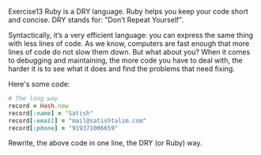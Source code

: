 Exercise13 Ruby is a DRY language. Ruby helps you keep your code short and concise. DRY stands for: "Don’t Repeat Yourself".

Syntactically, it’s a very efficient language: you can express the same thing with less lines of code. As we know, computers are fast enough that more lines of code do not slow them down. But what about you? When it comes to debugging and maintaining, the more code you have to deal with, the harder it is to see what it does and find the problems that need fixing. 

Here's some code:

```ruby
# The long way
record = Hash.new
record[:name] = "Satish"
record[:email] = "mail@satishtalim.com"
record[:phone] = "919371006659"
```

Rewrite, the above code in one line, the DRY (or Ruby) way.